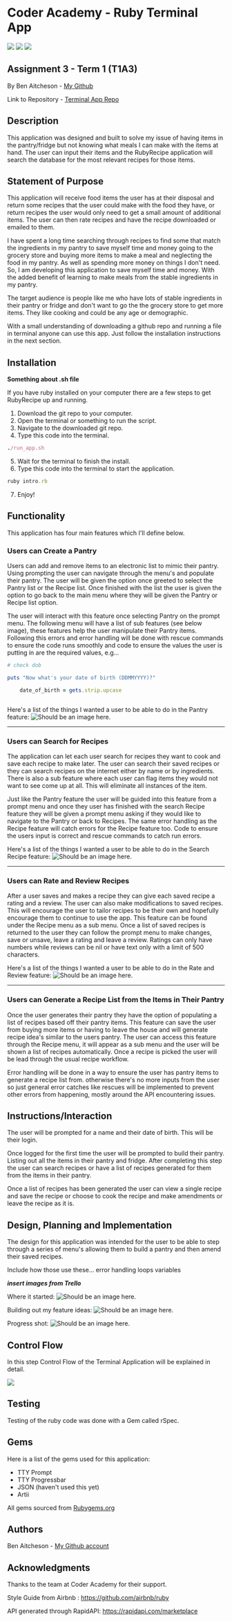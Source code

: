 # Coder Academy - Ruby Terminal App

<img src="https://img.shields.io/tokei/lines/github/benaitcheson/terminal-app?style=flat-square">
<img src="https://img.shields.io/github/languages/top/benaitcheson/terminal-app?style=flat-square">
<img src="https://img.shields.io/github/repo-size/benaitcheson/terminal-app?style=flat-square">

## Assignment 3 - Term 1 (T1A3)

By Ben Aitcheson - [My Github][1]

Link to Repository - [Terminal App Repo][2]


## Description
This application was designed and built to solve my issue of having items in the pantry/fridge but not knowing what meals I can make with the items at hand. The user can input their items and the RubyRecipe application will search the database for the most relevant recipes for those items.

## Statement of Purpose
This application will receive food items the user has at their disposal and return some recipes that the user could make with the food they have, or return recipes the user would only need to get a small amount of additional items. The user can then rate recipes and have the recipe downloaded or emailed to them.

I have spent a long time searching through recipes to find some that match the ingredients in my pantry to save myself time and money going to the grocery store and buying more items to make a meal and neglecting the food in my pantry. As well as spending more money on things I don't need. So, I am developing this application to save myself time and money. With the added benefit of learning to make meals from the stable ingredients in my pantry.

The target audience is people like me who have lots of stable ingredients in their pantry or fridge and don't want to go the the grocery store to get more items. They like cooking and could be any age or demographic.

With a small understanding of downloading a github repo and running a file in terminal anyone can use this app. Just follow the installation instructions in the next section.

## Installation

**Something about .sh file**

If you have ruby installed on your computer there are a few steps to get RubyRecipe up and running.

1. Download the git repo to your computer.
2. Open the terminal or something to run the script.
3. Navigate to the downloaded git repo.
4. Type this code into the terminal.

```ruby
./run_app.sh
```

5. Wait for the terminal to finish the install.
6. Type this code into the terminal to start the application.

```ruby
ruby intro.rb
```

7. Enjoy!

## Functionality
This application has four main features which I'll define below.

### Users can Create a Pantry
Users can add and remove items to an electronic list to mimic their pantry. Using prompting the user can navigate through the menu's and populate their pantry. The user will be given the option once greeted to select the Pantry list or the Recipe list. Once finished with the list the user is given the option to go back to the main menu where they will be given the Pantry or Recipe list option.

The user will interact with this feature once selecting Pantry on the prompt menu. The following menu will have a list of sub features (see below image), these features help the user manipulate their Pantry items. Following this errors and error handling will be done with rescue commands to ensure the code runs smoothly and code to ensure the values the user is putting in are the required values, e.g...

```ruby
# check dob

puts "Now what's your date of birth (DDMMYYYY)?"

    date_of_birth = gets.strip.upcase



```

Here's a list of the things I wanted a user to be able to do in the Pantry feature:
<img src="../Feature1.png" alt="Should be an image here.">

---

### Users can Search for Recipes
The application can let each user search for recipes they want to cook and save each recipe to make later. The user can search their saved recipes or they can search recipes on the internet either by name or by ingredients. There is also a sub feature where each user can flag items they would not want to see come up at all. This will eliminate all instances of the item.

Just like the Pantry feature the user will be guided into this feature from a prompt menu and once they user has finished with the search Recipe feature they will be given a prompt menu asking if they would like to navigate to the Pantry or back to Recipes. The same error handling as the Recipe feature will catch errors for the Recipe feature too. Code to ensure the users input is correct and rescue commands to catch run errors.

Here's a list of the things I wanted a user to be able to do in the Search Recipe feature:
<img src="../Feature2.png" alt="Should be an image here.">

---

### Users can Rate and Review Recipes
After a user saves and makes a recipe they can give each saved recipe a rating and a review. The user can also make modifications to saved recipes. This will encourage the user to tailor recipes to be their own and hopefully encourage them to continue to use the app. This feature can be found under the Recipe menu as a sub menu. Once a list of saved recipes is returned to the user they can follow the prompt menu to make changes, save or unsave, leave a rating and leave a review. Ratings can only have numbers while reviews can be nil or have text only with a limit of 500 characters.

Here's a list of the things I wanted a user to be able to do in the Rate and Review feature:
<img src="../Feature3.png" alt="Should be an image here.">

---

### Users can Generate a Recipe List from the Items in Their Pantry
Once the user generates their pantry they have the option of populating a list of recipes based off their pantry items. This feature can save the user from buying more items or having to leave the house and will generate recipe idea's similar to the users pantry. The user can access this feature through the Recipe menu, it will appear as a sub menu and the user will be shown a list of recipes automatically. Once a recipe is picked the user will be lead through the usual recipe workflow.

Error handling will be done in a way to ensure the user has pantry items to generate a recipe list from. otherwise there's no more inputs from the user so just general error catches like rescues will be implemented to prevent other errors from happening, mostly around the API encountering issues.

## Instructions/Interaction
The user will be prompted for a name and their date of birth. This will be their login.

Once logged for the first time the user will be prompted to build their pantry. Listing out all the items in their pantry and fridge. After completing this step the user can search recipes or have a list of recipes generated for them from the items in their pantry.

Once a list of recipes has been generated the user can view a single recipe and save the recipe or choose to cook the recipe and make amendments or leave the recipe as it is.

## Design, Planning and Implementation
The design for this application was intended for the user to be able to step through a series of menu's allowing them to build a pantry and then amend their saved recipes.

Include how those use these...
error handling
loops
variables

***insert images from Trello***


Where it started:
<img src="../Trello1.png" alt="Should be an image here.">


Building out my feature ideas:
<img src="../Trello2.png" alt="Should be an image here.">


Progress shot:
<img src="../Trello3.png" alt="Should be an image here.">





## Control Flow
In this step Control Flow of the Terminal Application will be explained in detail.




<img src="../terminal-app/flowchart.png">




## Testing
Testing of the ruby code was done with a Gem called rSpec. 

## Gems
Here is a list of the gems used for this application:

- TTY Prompt
- TTY Progressbar
- JSON (haven't used this yet)
- Artii

All gems sourced from [Rubygems.org][3]

## Authors
Ben Aitcheson - [My Github account][1]

## Acknowledgments
Thanks to the team at Coder Academy for their support.

Style Guide from Airbnb : https://github.com/airbnb/ruby

API generated through RapidAPI: https://rapidapi.com/marketplace

[1]: https://github.com/benaitcheson
[2]: https://github.com/benaitcheson/terminal-app/
[3]: https://rubygems.org/
